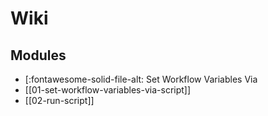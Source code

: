 Wiki
===

Modules
---

- [:fontawesome-solid-file-alt: Set Workflow Variables Via
- [[01-set-workflow-variables-via-script]]
- [[02-run-script]]
